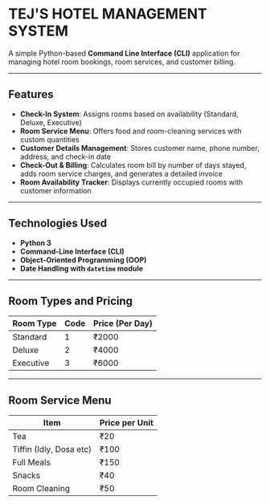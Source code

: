 # TEJ'S HOTEL MANAGEMENT SYSTEM

A simple Python-based **Command Line Interface (CLI)** application for managing hotel room bookings, room services, and customer billing.

---

## Features

- **Check-In System**: Assigns rooms based on availability (Standard, Deluxe, Executive)
- **Room Service Menu**: Offers food and room-cleaning services with custom quantities
- **Customer Details Management**: Stores customer name, phone number, address, and check-in date
- **Check-Out & Billing**: Calculates room bill by number of days stayed, adds room service charges, and generates a detailed invoice
- **Room Availability Tracker**: Displays currently occupied rooms with customer information

---

## Technologies Used

- **Python 3**
- **Command-Line Interface (CLI)**
- **Object-Oriented Programming (OOP)**
- **Date Handling with `datetime` module**

---

## Room Types and Pricing

| Room Type   | Code | Price (Per Day) |
|-------------|------|-----------------|
| Standard    | 1    | ₹2000           |
| Deluxe      | 2    | ₹4000           |
| Executive   | 3    | ₹6000           |

---

## Room Service Menu

| Item                    | Price per Unit |
|-------------------------|----------------|
| Tea                     | ₹20            |
| Tiffin (Idly, Dosa etc) | ₹100           |
| Full Meals              | ₹150           |
| Snacks                  | ₹40            |
| Room Cleaning           | ₹50            |

